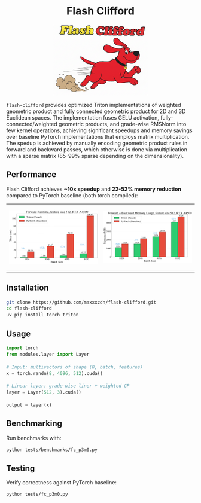 <div align="center">

# Flash Clifford

<img src="logo.png" alt="Flash Clifford Logo" width="50%">

</div>

`flash-clifford` provides optimized Triton implementations of weighted geometric product and fully connected geometric product for 2D and 3D Euclidean spaces.
The implementation fuses GELU activation, fully-connected/weighted geometric products, and grade-wise RMSNorm into few kernel operations, achieving significant speedups and memory savings over baseline PyTorch implementations that employs matrix multiplication. The spedup is achieved by manually encoding geometric product rules in forward and backward passes, which otherwise is done via multiplication with a sparse matrix (85-99% sparse depending on the dimensionality).

## Performance

Flash Clifford achieves **~10x speedup** and **22-52% memory reduction** compared to PyTorch baseline (both torch compiled):

<table>
<tr>
<td width="50%">

![Forward Runtime Comparison](tests/benchmarks/results/fc_p3m0/speedup/comparison.png)

</td>
<td width="50%">

![Memory Usage Comparison](tests/benchmarks/results/fc_p3m0/memory/comparison.png)

</td>
</tr>
</table>


## Installation

```bash
git clone https://github.com/maxxxzdn/flash-clifford.git
cd flash-clifford
uv pip install torch triton
```

## Usage

```python
import torch
from modules.layer import Layer

# Input: multivectors of shape (8, batch, features)
x = torch.randn(8, 4096, 512).cuda()

# Linear layer: grade-wise liner + weighted GP
layer = Layer(512, 3).cuda()

output = layer(x)
```

## Benchmarking

Run benchmarks with:

```bash
python tests/benchmarks/fc_p3m0.py
```

## Testing

Verify correctness against PyTorch baseline:

```bash
python tests/fc_p3m0.py
```